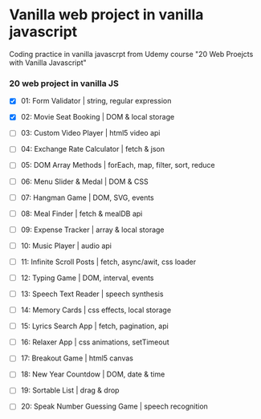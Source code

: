 # Vanilla web project in vanilla javascript  

Coding practice in vanilla javascrpt from Udemy course "20 Web Proejcts with Vanilla Javascript"

### 20 web project in vanilla JS
- [x] 01: Form Validator | string, regular expression
- [x] 02: Movie Seat Booking | DOM & local storage
- [ ] 03: Custom Video Player | html5 video api
- [ ] 04: Exchange Rate Calculator | fetch & json 
- [ ] 05: DOM Array Methods | forEach, map, filter, sort, reduce
- [ ] 06: Menu Slider & Medal | DOM & CSS
- [ ] 07: Hangman Game | DOM, SVG, events
- [ ] 08: Meal Finder | fetch & mealDB api
- [ ] 09: Expense Tracker | array & local storage
- [ ] 10: Music Player | audio api

- [ ] 11: Infinite Scroll Posts | fetch, async/awit, css loader
- [ ] 12: Typing Game | DOM, interval, events
- [ ] 13: Speech Text Reader | speech synthesis
- [ ] 14: Memory Cards | css effects, local storage
- [ ] 15: Lyrics Search App | fetch, pagination, api
- [ ] 16: Relaxer App | css animations, setTimeout
- [ ] 17: Breakout Game | html5 canvas
- [ ] 18: New Year Countdow | DOM, date & time
- [ ] 19: Sortable List | drag & drop
- [ ] 20: Speak Number Guessing Game | speech recognition

